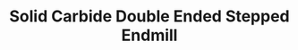 ---
layout: product_detail
title: Solid Carbide Double Ended Stepped Endmill
img: /assets/images/special/Solid_Carbide_Double_Ended_Stepped_Endmill-min.png
---